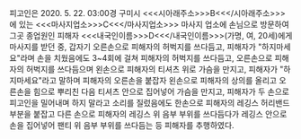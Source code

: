 피고인은 2020. 5. 22. 03:00경 구미시 <<<시아래주소>>>B<<</시아래주소>>>에 있는 <<<마사지업소>>>C<<</마사지업소>>> 마사지 업소에 손님으로 방문하여 그곳 종업원인 피해자 <<<내국인이름>>>D<<</내국인이름>>>(가명, 여, 20세)에게 마사지를 받던 중, 갑자기 오른손으로 피해자의 허벅지를 쓰다듬고, 피해자가 "하지마세요"라며 손을 치웠음에도 3~4회에 걸쳐 피해자의 허벅지를 쓰다듬고, 오른손으로 피해자의 허벅지를 쓰다듬으며 왼손으로 피해자의 티셔츠 위로 가슴을 만지고, 피해자가 "하지마세요"라고 말하며 피해자의 오른손을 붙잡자 왼손으로 피해자의 상의를 올리고 오른손을 힘으로 뿌리친 다음 티셔츠 안으로 집어넣어 가슴을 만지고, 피해자가 두 손으로 피고인을 밀어내며 하지 말라고 소리를 질렀음에도 한손으로 피해자의 레깅스 허리밴드 부분을 붙잡고 다른 손으로 피해자의 레깅스 위 음부 부위를 쓰다듬다가 레깅스 안으로 손을 집어넣어 팬티 위 음부 부위를 쓰다듬는 등 피해자를 추행하였다.

